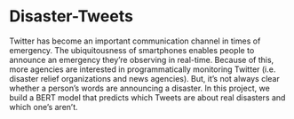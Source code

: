 # Disaster-Tweets
Twitter has become an important communication channel in times of emergency. The ubiquitousness of smartphones enables people to announce an emergency they’re observing in real-time. Because of this, more agencies are interested in programmatically monitoring Twitter (i.e. disaster relief organizations and news agencies). But, it’s not always clear whether a person’s words are announcing a disaster. In this project, we build a BERT model that predicts which Tweets are about real disasters and which one’s aren’t.
